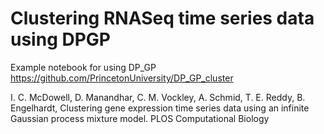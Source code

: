 # Clustering RNASeq time series data using DPGP

Example notebook for using DP_GP
https://github.com/PrincetonUniversity/DP_GP_cluster

I. C. McDowell, D. Manandhar, C. M. Vockley, A. Schmid, T. E. Reddy, B. Engelhardt, Clustering gene expression time series data using an infinite Gaussian process mixture model. PLOS Computational Biology 

